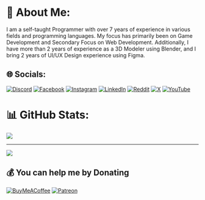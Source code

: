 # 💫 About Me:
I am a self-taught Programmer with over 7 years of experience in various fields and programming languages. My focus has primarily been on Game Development and Secondary Focus on Web Development. Additionally, I have more than 2 years of experience as a 3D Modeler using Blender, and I bring 2 years of UI/UX Design experience using Figma.


## 🌐 Socials:
[![Discord](https://img.shields.io/badge/Discord-%237289DA.svg?logo=discord&logoColor=white)](https://discord.gg/YqANsCse65) [![Facebook](https://img.shields.io/badge/Facebook-%231877F2.svg?logo=Facebook&logoColor=white)](https://facebook.com/rayzorite) [![Instagram](https://img.shields.io/badge/Instagram-%23E4405F.svg?logo=Instagram&logoColor=white)](https://instagram.com/rayzorite.1) [![LinkedIn](https://img.shields.io/badge/LinkedIn-%230077B5.svg?logo=linkedin&logoColor=white)](https://linkedin.com/in/rayzorite) [![Reddit](https://img.shields.io/badge/Reddit-%23FF4500.svg?logo=Reddit&logoColor=white)](https://reddit.com/user/rayzorite) [![X](https://img.shields.io/badge/X-black.svg?logo=X&logoColor=white)](https://x.com/rayzorite) [![YouTube](https://img.shields.io/badge/YouTube-%23FF0000.svg?logo=YouTube&logoColor=white)](https://youtube.com/@rayzorite) 

# 📊 GitHub Stats:
![](https://github-readme-streak-stats.herokuapp.com/?user=Rayzorite&theme=react&hide_border=false)<br/>

---
[![](https://visitcount.itsvg.in/api?id=Rayzorite&icon=8&color=6)](https://visitcount.itsvg.in)

  ## 💰 You can help me by Donating
  [![BuyMeACoffee](https://img.shields.io/badge/Buy%20Me%20a%20Coffee-ffdd00?style=for-the-badge&logo=buy-me-a-coffee&logoColor=black)](https://buymeacoffee.com/rayzorite) [![Patreon](https://img.shields.io/badge/Patreon-F96854?style=for-the-badge&logo=patreon&logoColor=white)](https://patreon.com/rayzorite) 

  
<!-- Proudly created with GPRM ( https://gprm.itsvg.in ) -->
